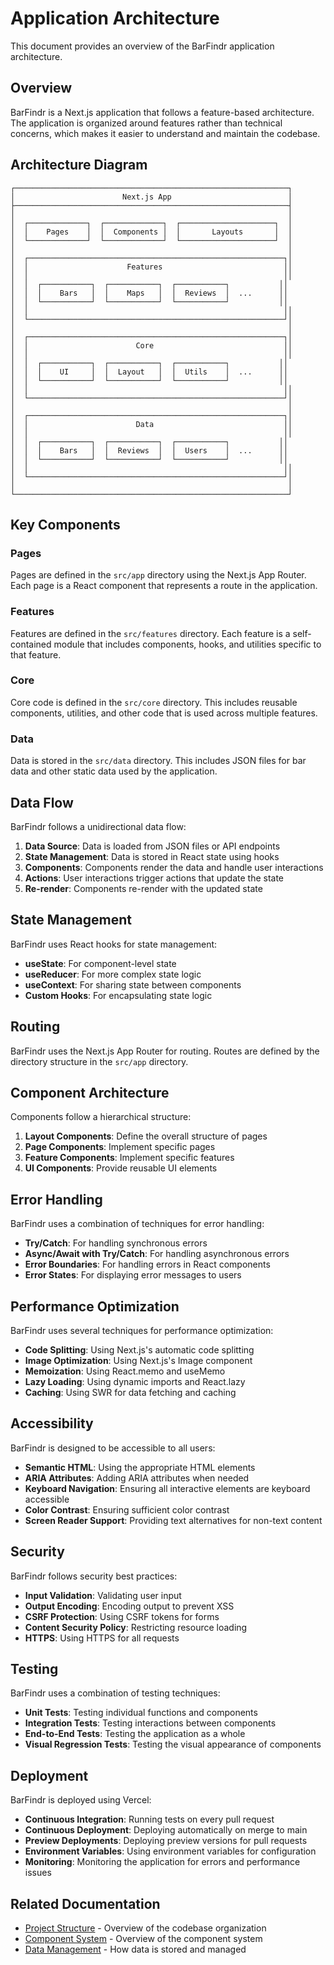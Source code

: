# Application Architecture

This document provides an overview of the BarFindr application architecture.

## Overview

BarFindr is a Next.js application that follows a feature-based architecture. The application is organized around features rather than technical concerns, which makes it easier to understand and maintain the codebase.

## Architecture Diagram

```
┌─────────────────────────────────────────────────────────────┐
│                        Next.js App                          │
├─────────────────────────────────────────────────────────────┤
│                                                             │
│  ┌─────────────┐  ┌─────────────┐  ┌─────────────────────┐  │
│  │    Pages    │  │  Components │  │       Layouts       │  │
│  └─────────────┘  └─────────────┘  └─────────────────────┘  │
│                                                             │
│  ┌─────────────────────────────────────────────────────────┐│
│  │                      Features                           ││
│  │                                                         ││
│  │  ┌───────────┐  ┌───────────┐  ┌───────────┐           ││
│  │  │    Bars   │  │    Maps   │  │  Reviews  │  ...      ││
│  │  └───────────┘  └───────────┘  └───────────┘           ││
│  │                                                         ││
│  └─────────────────────────────────────────────────────────┘│
│                                                             │
│  ┌─────────────────────────────────────────────────────────┐│
│  │                        Core                             ││
│  │                                                         ││
│  │  ┌───────────┐  ┌───────────┐  ┌───────────┐           ││
│  │  │    UI     │  │  Layout   │  │  Utils    │  ...      ││
│  │  └───────────┘  └───────────┘  └───────────┘           ││
│  │                                                         ││
│  └─────────────────────────────────────────────────────────┘│
│                                                             │
│  ┌─────────────────────────────────────────────────────────┐│
│  │                        Data                             ││
│  │                                                         ││
│  │  ┌───────────┐  ┌───────────┐  ┌───────────┐           ││
│  │  │    Bars   │  │  Reviews  │  │  Users    │  ...      ││
│  │  └───────────┘  └───────────┘  └───────────┘           ││
│  │                                                         ││
│  └─────────────────────────────────────────────────────────┘│
│                                                             │
└─────────────────────────────────────────────────────────────┘
```

## Key Components

### Pages

Pages are defined in the `src/app` directory using the Next.js App Router. Each page is a React component that represents a route in the application.

### Features

Features are defined in the `src/features` directory. Each feature is a self-contained module that includes components, hooks, and utilities specific to that feature.

### Core

Core code is defined in the `src/core` directory. This includes reusable components, utilities, and other code that is used across multiple features.

### Data

Data is stored in the `src/data` directory. This includes JSON files for bar data and other static data used by the application.

## Data Flow

BarFindr follows a unidirectional data flow:

1. **Data Source**: Data is loaded from JSON files or API endpoints
2. **State Management**: Data is stored in React state using hooks
3. **Components**: Components render the data and handle user interactions
4. **Actions**: User interactions trigger actions that update the state
5. **Re-render**: Components re-render with the updated state

## State Management

BarFindr uses React hooks for state management:

- **useState**: For component-level state
- **useReducer**: For more complex state logic
- **useContext**: For sharing state between components
- **Custom Hooks**: For encapsulating state logic

## Routing

BarFindr uses the Next.js App Router for routing. Routes are defined by the directory structure in the `src/app` directory.

## Component Architecture

Components follow a hierarchical structure:

1. **Layout Components**: Define the overall structure of pages
2. **Page Components**: Implement specific pages
3. **Feature Components**: Implement specific features
4. **UI Components**: Provide reusable UI elements

## Error Handling

BarFindr uses a combination of techniques for error handling:

- **Try/Catch**: For handling synchronous errors
- **Async/Await with Try/Catch**: For handling asynchronous errors
- **Error Boundaries**: For handling errors in React components
- **Error States**: For displaying error messages to users

## Performance Optimization

BarFindr uses several techniques for performance optimization:

- **Code Splitting**: Using Next.js's automatic code splitting
- **Image Optimization**: Using Next.js's Image component
- **Memoization**: Using React.memo and useMemo
- **Lazy Loading**: Using dynamic imports and React.lazy
- **Caching**: Using SWR for data fetching and caching

## Accessibility

BarFindr is designed to be accessible to all users:

- **Semantic HTML**: Using the appropriate HTML elements
- **ARIA Attributes**: Adding ARIA attributes when needed
- **Keyboard Navigation**: Ensuring all interactive elements are keyboard accessible
- **Color Contrast**: Ensuring sufficient color contrast
- **Screen Reader Support**: Providing text alternatives for non-text content

## Security

BarFindr follows security best practices:

- **Input Validation**: Validating user input
- **Output Encoding**: Encoding output to prevent XSS
- **CSRF Protection**: Using CSRF tokens for forms
- **Content Security Policy**: Restricting resource loading
- **HTTPS**: Using HTTPS for all requests

## Testing

BarFindr uses a combination of testing techniques:

- **Unit Tests**: Testing individual functions and components
- **Integration Tests**: Testing interactions between components
- **End-to-End Tests**: Testing the application as a whole
- **Visual Regression Tests**: Testing the visual appearance of components

## Deployment

BarFindr is deployed using Vercel:

- **Continuous Integration**: Running tests on every pull request
- **Continuous Deployment**: Deploying automatically on merge to main
- **Preview Deployments**: Deploying preview versions for pull requests
- **Environment Variables**: Using environment variables for configuration
- **Monitoring**: Monitoring the application for errors and performance issues

## Related Documentation

- [Project Structure](../getting-started/project-structure.md) - Overview of the codebase organization
- [Component System](../components/component-system.md) - Overview of the component system
- [Data Management](./data-management.md) - How data is stored and managed

